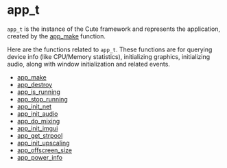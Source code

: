 # app_t
`app_t` is the instance of the Cute framework and represents the application, created by the [app_make](https://github.com/RandyGaul/cute_framework/blob/master/doc/cute/app_make.md) function.

Here are the functions related to `app_t`. These functions are for querying device info (like CPU/Memory statistics), initializing graphics, initializing audio, along with window initialization and related events.

- [app_make](https://github.com/RandyGaul/cute_framework/blob/master/doc/app/app_make.md)
- [app_destroy](https://github.com/RandyGaul/cute_framework/blob/master/doc/app/app_destroy.md)
- [app_is_running](https://github.com/RandyGaul/cute_framework/blob/master/doc/app/app_is_running.md)
- [app_stop_running](https://github.com/RandyGaul/cute_framework/blob/master/doc/app/app_stop_running.md)
- [app_init_net](https://github.com/RandyGaul/cute_framework/blob/master/doc/app/app_init_net.md)
- [app_init_audio](https://github.com/RandyGaul/cute_framework/blob/master/doc/app/app_init_audio.md)
- [app_do_mixing](https://github.com/RandyGaul/cute_framework/blob/master/doc/app/app_do_mixing.md)
- [app_init_imgui](https://github.com/RandyGaul/cute_framework/blob/master/doc/app/app_init_imgui.md)
- [app_get_strpool](https://github.com/RandyGaul/cute_framework/blob/master/doc/app/app_get_strpool.md)
- [app_init_upscaling](https://github.com/RandyGaul/cute_framework/blob/master/doc/app/app_init_upscaling.md)
- [app_offscreen_size](https://github.com/RandyGaul/cute_framework/blob/master/doc/app/app_offscreen_size.md)
- [app_power_info](https://github.com/RandyGaul/cute_framework/blob/master/doc/app/app_power_info.md)
